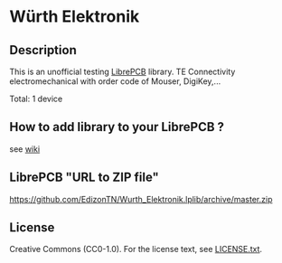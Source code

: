 # Würth Elektronik

## Description

This is an unofficial testing [LibrePCB](https://librepcb.org) library. 
TE Connectivity electromechanical with order code of Mouser, DigiKey,...

Total: 1 device


## How to add library to your LibrePCB ?
see [wiki](../../wiki/)


## LibrePCB "URL to ZIP file"
https://github.com/EdizonTN/Wurth_Elektronik.lplib/archive/master.zip


## License

Creative Commons (CC0-1.0). For the license text, see [LICENSE.txt](LICENSE.txt).

